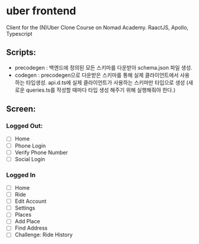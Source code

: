 # uber frontend

Client for the (N)Uber Clone Course on Nomad Academy. RaactJS, Apollo, Typescript

## Scripts:

  - precodegen : 백엔드에 정의된 모든 스키마를 다운받아 schema.json 파일 생성.
  - codegen : precodegen으로 다운받은 스키마를 통해 실제 클라이언트에서 사용하는 타입생성. api.d.ts에 실제 클라이언트가 사용하는 스키마만 타입으로 생성 (새로운 queries.ts를 작성할 때마다 타입 생성 해주기 위해 실행해줘야 한다.)

## Screen:

### Logged Out:

  - [ ] Home
  - [ ] Phone Login
  - [ ] Verify Phone Number
  - [ ] Social Login

### Logged In

  - [ ] Home
  - [ ] Ride
  - [ ] Edit Account
  - [ ] Settings
  - [ ] Places
  - [ ] Add Place
  - [ ] Find Address
  - [ ] Challenge: Ride History